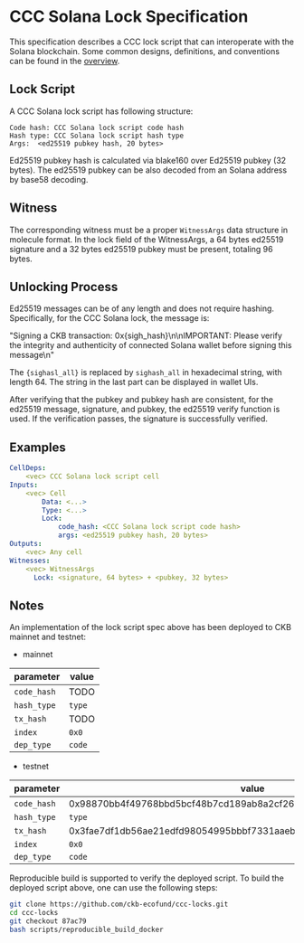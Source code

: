 # CCC Solana Lock Specification

This specification describes a CCC lock script that can interoperate with the Solana blockchain. Some common designs, definitions, and conventions can be found in the [overview](./overview.md).

## Lock Script

A CCC Solana lock script has following structure:

```
Code hash: CCC Solana lock script code hash
Hash type: CCC Solana lock script hash type
Args:  <ed25519 pubkey hash, 20 bytes>
```

Ed25519 pubkey hash is calculated via blake160 over Ed25519 pubkey (32 bytes). The ed25519 pubkey can be also decoded from an Solana address by base58 decoding.

## Witness

The corresponding witness must be a proper `WitnessArgs` data structure in molecule format. In the lock field of the WitnessArgs, a 64 bytes ed25519 signature and a 32 bytes ed25519 pubkey must be present, totaling 96 bytes.

## Unlocking Process

Ed25519 messages can be of any length and does not require hashing. Specifically, for the CCC Solana lock, the message is:

"Signing a CKB transaction: 0x{sigh_hash}\n\nIMPORTANT: Please verify the integrity and authenticity of connected Solana wallet before signing this message\n"

The `{sighasl_all}` is replaced by `sighash_all` in hexadecimal string, with length 64. The string in the last part can be displayed in wallet UIs.

After verifying that the pubkey and pubkey hash are consistent, for the ed25519 message, signature, and pubkey, the ed25519 verify function is used. If the verification passes, the signature is successfully verified.

## Examples

```yaml
CellDeps:
    <vec> CCC Solana lock script cell
Inputs:
    <vec> Cell
        Data: <...>
        Type: <...>
        Lock:
            code_hash: <CCC Solana lock script code hash>
            args: <ed25519 pubkey hash, 20 bytes>
Outputs:
    <vec> Any cell
Witnesses:
    <vec> WitnessArgs
      Lock: <signature, 64 bytes> + <pubkey, 32 bytes>
```



## Notes

An implementation of the lock script spec above has been deployed to CKB mainnet and testnet:

- mainnet

| parameter   | value                                                                |
| ----------- | -------------------------------------------------------------------- |
| `code_hash` | TODO   |
| `hash_type` | `type`                                                               |
| `tx_hash`   | TODO   |
| `index`     | `0x0`                                                                |
| `dep_type`  | `code`                                                               |

- testnet

| parameter   | value                                                                |
| ----------- | -------------------------------------------------------------------- |
| `code_hash` | 0x98870bb4f49768bbd5bcf48b7cd189ab8a2cf2649869715c00a5d3cedd9db86b   |
| `hash_type` | `type`                                                               |
| `tx_hash`   | 0x3fae7df1db56ae21edfd98054995bbbf7331aaebad66c3e1632b84eb50904531   |
| `index`     | `0x0`                                                                |
| `dep_type`  | `code`                                                               |

Reproducible build is supported to verify the deployed script. To build the deployed script above, one can use the following steps:

```bash
git clone https://github.com/ckb-ecofund/ccc-locks.git
cd ccc-locks
git checkout 87ac79
bash scripts/reproducible_build_docker
```

